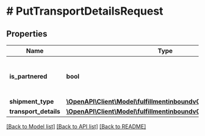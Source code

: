 # # PutTransportDetailsRequest

## Properties

Name | Type | Description | Notes
------------ | ------------- | ------------- | -------------
**is_partnered** | **bool** | Indicates whether a putTransportDetails request is for an Amazon-partnered carrier. |
**shipment_type** | [**\OpenAPI\Client\Model\fulfillmentinboundv0\ShipmentType**](ShipmentType.md) |  |
**transport_details** | [**\OpenAPI\Client\Model\fulfillmentinboundv0\TransportDetailInput**](TransportDetailInput.md) |  |

[[Back to Model list]](../../README.md#models) [[Back to API list]](../../README.md#endpoints) [[Back to README]](../../README.md)
